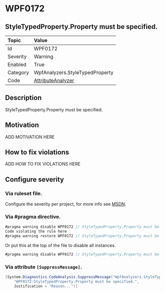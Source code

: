 # WPF0172
## StyleTypedProperty.Property must be specified.

| Topic    | Value
| :--      | :--
| Id       | WPF0172
| Severity | Warning
| Enabled  | True
| Category | WpfAnalyzers.StyleTypedProperty
| Code     | [AttributeAnalyzer](https://github.com/DotNetAnalyzers/WpfAnalyzers/blob/master/WpfAnalyzers/Analyzers/AttributeAnalyzer.cs)


## Description

StyleTypedProperty.Property must be specified.

## Motivation

ADD MOTIVATION HERE

## How to fix violations

ADD HOW TO FIX VIOLATIONS HERE

<!-- start generated config severity -->
## Configure severity

### Via ruleset file.

Configure the severity per project, for more info see [MSDN](https://msdn.microsoft.com/en-us/library/dd264949.aspx).

### Via #pragma directive.
```C#
#pragma warning disable WPF0172 // StyleTypedProperty.Property must be specified.
Code violating the rule here
#pragma warning restore WPF0172 // StyleTypedProperty.Property must be specified.
```

Or put this at the top of the file to disable all instances.
```C#
#pragma warning disable WPF0172 // StyleTypedProperty.Property must be specified.
```

### Via attribute `[SuppressMessage]`.

```C#
[System.Diagnostics.CodeAnalysis.SuppressMessage("WpfAnalyzers.StyleTypedProperty", 
    "WPF0172:StyleTypedProperty.Property must be specified.", 
    Justification = "Reason...")]
```
<!-- end generated config severity -->
